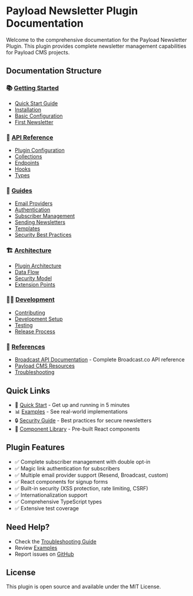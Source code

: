 # Payload Newsletter Plugin Documentation

Welcome to the comprehensive documentation for the Payload Newsletter Plugin. This plugin provides complete newsletter management capabilities for Payload CMS projects.

## Documentation Structure

### 📚 [Getting Started](./getting-started/)
- [Quick Start Guide](./getting-started/quick-start.md)
- [Installation](./getting-started/installation.md)
- [Basic Configuration](./getting-started/configuration.md)
- [First Newsletter](./getting-started/first-newsletter.md)

### 🔧 [API Reference](./api-reference/)
- [Plugin Configuration](./api-reference/plugin-config.md)
- [Collections](./api-reference/collections.md)
- [Endpoints](./api-reference/endpoints.md)
- [Hooks](./api-reference/hooks.md)
- [Types](./api-reference/types.md)

### 📖 [Guides](./guides/)
- [Email Providers](./guides/email-providers.md)
- [Authentication](./guides/authentication.md)
- [Subscriber Management](./guides/subscriber-management.md)
- [Sending Newsletters](./guides/sending-newsletters.md)
- [Templates](./guides/templates.md)
- [Security Best Practices](./guides/security.md)

### 🏗️ [Architecture](./architecture/)
- [Plugin Architecture](./architecture/overview.md)
- [Data Flow](./architecture/data-flow.md)
- [Security Model](./architecture/security-model.md)
- [Extension Points](./architecture/extension-points.md)

### 👨‍💻 [Development](./development/)
- [Contributing](./development/contributing.md)
- [Development Setup](./development/setup.md)
- [Testing](./development/testing.md)
- [Release Process](./development/releases.md)

### 📄 [References](./references/)
- [Broadcast API Documentation](./references/broadcast-api-docs.md) - Complete Broadcast.co API reference
- [Payload CMS Resources](./references/payload-resources.md)
- [Troubleshooting](./references/troubleshooting.md)

## Quick Links

- 🚀 [Quick Start](./getting-started/quick-start.md) - Get up and running in 5 minutes
- 📊 [Examples](./guides/examples.md) - See real-world implementations
- 🔒 [Security Guide](./guides/security.md) - Best practices for secure newsletters
- 🎨 [Component Library](./api-reference/components.md) - Pre-built React components

## Plugin Features

- ✅ Complete subscriber management with double opt-in
- ✅ Magic link authentication for subscribers
- ✅ Multiple email provider support (Resend, Broadcast, custom)
- ✅ React components for signup forms
- ✅ Built-in security (XSS protection, rate limiting, CSRF)
- ✅ Internationalization support
- ✅ Comprehensive TypeScript types
- ✅ Extensive test coverage

## Need Help?

- Check the [Troubleshooting Guide](./references/troubleshooting.md)
- Review [Examples](./guides/examples.md)
- Report issues on [GitHub](https://github.com/aniketpanjwani/payload-plugin-email-newsletter/issues)

## License

This plugin is open source and available under the MIT License.